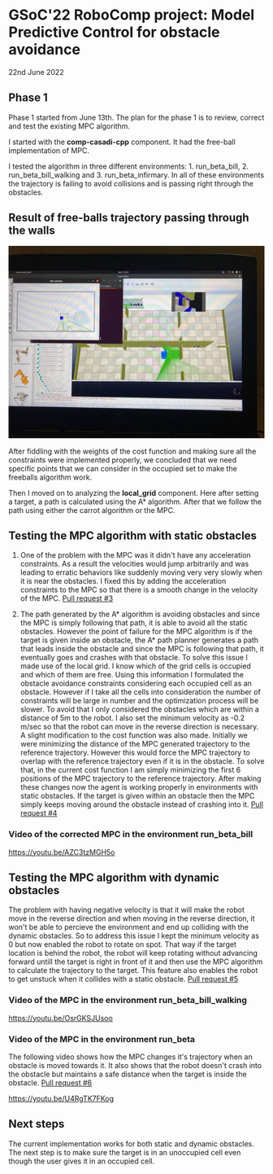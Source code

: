 # GSoC'22 RoboComp project: Model Predictive Control for obstacle avoidance 

22nd June 2022

## Phase 1 

Phase 1 started from June 13th. The plan for the phase 1 is to review, correct
and test the existing MPC algorithm.

I started with the **comp-casadi-cpp** component. It had the free-ball
implementation of MPC. 

I tested the algorithm in three different environments: 1. run_beta_bill, 2.
run_beta_bill_walking and 3. run_beta_infirmary. In all of these environments
the trajectory is failing to avoid collisions and is passing right through the
obstacles.

## Result of free-balls trajectory passing through the walls
![](assets/run_beta_infirmary.jpg)

After fiddling with the weights of the cost function and making sure all the
constraints were implemented properly, we concluded that we need specific points
that we can consider in the occupied set to make the freeballs algorithm work. 

Then I moved on to analyzing the **local_grid** component. Here after setting a
target, a path is calculated using the A\* algorithm. After that we follow the
path using either the carrot algorithm or the MPC. 

## Testing the MPC algorithm with static obstacles

1. One of the problem with the MPC was it didn't have any acceleration
   constraints. As a result the velocities would jump arbitrarily and was
   leading to erratic behaviors like suddenly moving very very slowly when it is
   near the obstacles. I fixed this by adding the acceleration constraints to
   the MPC so that there is a smooth change in the velocity of the MPC. [Pull
   request \#3](https://github.com/robocomp/optimizer/pull/3)

2. The path generated by the A\* algorithm is avoiding obstacles and since the
   MPC is simply following that path, it is able to avoid all the static
   obstacles. However the point of failure for the MPC algorithm is if the
   target is given inside an obstacle, the A\* path planner generates a path
   that leads inside the obstacle and since the MPC is following that path, it
   eventually goes and crashes with that obstacle. To solve this issue I made
   use of the local grid. I know which of the grid cells is occupied and which
   of them are free. Using this information I formulated the obstacle avoidance
   constraints considering each occupied cell as an obstacle. However if I take
   all the cells into consideration the number of constraints will be large in
   number and the optimization process will be slower. To avoid that I only
   considered the obstacles which are within a distance of 5m to the robot. I
   also set the minimum velocity as -0.2 m/sec so that the robot can move in the
   reverse direction is necessary. A slight modification to the cost function
   was also made. Initially we were minimizing the distance of the MPC generated
   trajectory to the reference trajectory. However this would force the MPC
   trajectory to overlap with the reference trajectory even if it is in the
   obstacle. To solve that, in the current cost function I am simply minimizing
   the first 6 positions of the MPC trajectory to the reference trajectory.
   After making these changes now the agent is working properly in environments
   with static obstacles. If the target is given within an obstacle then the MPC
   simply keeps moving around the obstacle instead of crashing into it. [Pull
   request \#4](https://github.com/robocomp/optimizer/pull/4)

### Video of the corrected MPC in the environment run_beta_bill

https://youtu.be/AZC3tzMGH5o

## Testing the MPC algorithm with dynamic obstacles

The problem with having negative velocity is that it will make the robot move in the reverse direction and when moving in the reverse direction, it won't be able to percieve the environment and end up colliding with the dynamic obstacles. So to address this issue I kept the minimum velocity as 0 but now enabled the robot to rotate on spot. That way if the target location is behind the robot, the robot will keep rotating without advancing forward untill the target is right in front of it and then use the MPC algorithm to calculate the trajectory to the target. This feature also enables the robot to get unstuck when it collides with a static obstacle. [Pull
   request \#5](https://github.com/robocomp/optimizer/pull/5)

### Video of the MPC in the environment run_beta_bill_walking

https://youtu.be/OsrGKSJUsoo

### Video of the MPC in the environment run_beta

The following video shows how the MPC changes it's trajectory when an obstacle is moved towards it. It also shows that the robot doesn't crash into the obstacle but maintains a safe distance when the target is inside the obstacle. [Pull
   request \#6](https://github.com/robocomp/optimizer/pull/6)

https://youtu.be/U4RgTK7FKog


## Next steps

The current implementation works for both static and dynamic obstacles. The next step is to make sure the target is in an unoccupied cell even though the user gives it in an occupied cell.
